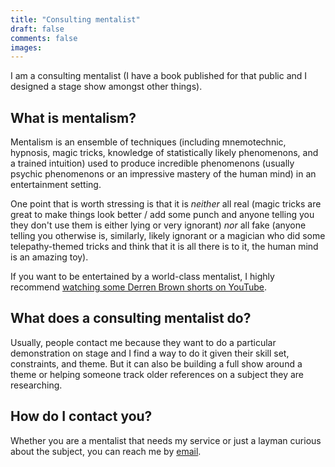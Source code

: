 ```yaml
---
title: "Consulting mentalist"
draft: false
comments: false
images:
---
```


I am a consulting mentalist (I have a book published for that public and I designed a stage show amongst other things).

## What is mentalism?

Mentalism is an ensemble of techniques (including mnemotechnic, hypnosis, magic tricks, knowledge of statistically likely phenomenons, and a trained intuition) used to produce incredible phenomenons (usually psychic phenomenons or an impressive mastery of the human mind) in an entertainment setting.

One point that is worth stressing is that it is *neither* all real (magic tricks are great to make things look better / add some punch and anyone telling you they don't use them is either lying or very ignorant) *nor* all fake (anyone telling you otherwise is, similarly, likely ignorant or a magician who did some telepathy-themed tricks and think that it is all there is to it, the human mind is an amazing toy).

If you want to be entertained by a world-class mentalist, I highly recommend [watching some Derren Brown shorts on YouTube](https://www.youtube.com/c/OfficialDerren).

## What does a consulting mentalist do?

Usually, people contact me because they want to do a particular demonstration on stage and I find a way to do it given their skill set, constraints, and theme.
But it can also be building a full show around a theme or helping someone track older references on a subject they are researching.

## How do I contact you?

Whether you are a mentalist that needs my service or just a layman curious about the subject, you can reach me by [email](mailto:nestordemeure+mentalism@gmail.com).
